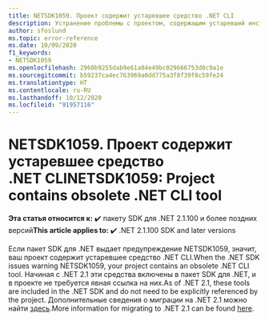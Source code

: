 ```yaml
---
title: NETSDK1059. Проект содержит устаревшее средство .NET CLI
description: Устранение проблемы с проектом, содержащим устаревший инструмент .NET CLI.
author: sfoslund
ms.topic: error-reference
ms.date: 10/09/2020
f1_keywords:
- NETSDK1059
ms.openlocfilehash: 2960b9255dab9e61a84e49bc029666753d8c9a1e
ms.sourcegitcommit: b59237ca4ec763969a0dd775a3f8f39f8c59fe24
ms.translationtype: HT
ms.contentlocale: ru-RU
ms.lasthandoff: 10/12/2020
ms.locfileid: "91957116"
---
```

# <a name="netsdk1059-project-contains-obsolete-net-cli-tool"></a><span data-ttu-id="fab32-103">NETSDK1059. Проект содержит устаревшее средство .NET CLI</span><span class="sxs-lookup"><span data-stu-id="fab32-103">NETSDK1059: Project contains obsolete .NET CLI tool</span></span>

<span data-ttu-id="fab32-104">**Эта статья относится к:** ✔️ пакету SDK для .NET 2.1.100 и более поздних версий</span><span class="sxs-lookup"><span data-stu-id="fab32-104">**This article applies to:** ✔️ .NET 2.1.100 SDK and later versions</span></span>

<span data-ttu-id="fab32-105">Если пакет SDK для .NET выдает предупреждение NETSDK1059, значит, ваш проект содержит устаревшее средство .NET CLI.</span><span class="sxs-lookup"><span data-stu-id="fab32-105">When the .NET SDK issues warning NETSDK1059, your project contains an obsolete .NET CLI tool.</span></span> <span data-ttu-id="fab32-106">Начиная с .NET 2.1 эти средства включены в пакет SDK для .NET, и в проекте не требуется явная ссылка на них.</span><span class="sxs-lookup"><span data-stu-id="fab32-106">As of .NET 2.1, these tools are included in the .NET SDK and do not need to be explicitly referenced by the project.</span></span> <span data-ttu-id="fab32-107">Дополнительные сведения о миграции на .NET 2.1 можно найти [здесь](https://aka.ms/dotnetclitools-in-box).</span><span class="sxs-lookup"><span data-stu-id="fab32-107">More information for migrating to .NET 2.1 can be found [here](https://aka.ms/dotnetclitools-in-box).</span></span>
